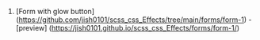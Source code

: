 1. [Form with glow button] (https://github.com/jish0101/scss_css_Effects/tree/main/forms/form-1) - [preview] (https://jish0101.github.io/scss_css_Effects/forms/form-1/)
